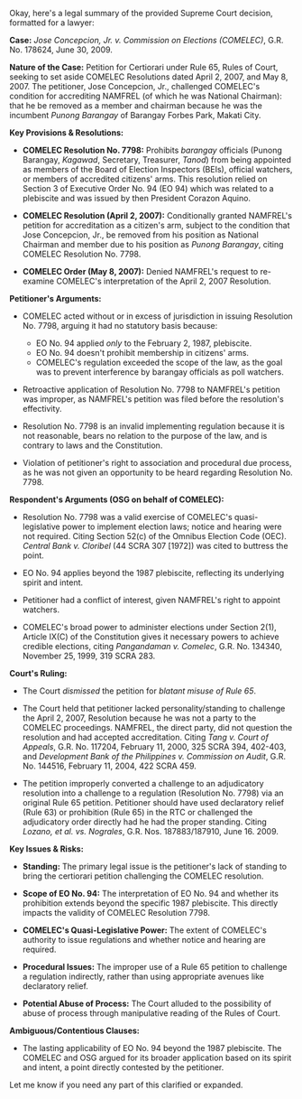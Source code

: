 Okay, here's a legal summary of the provided Supreme Court decision, formatted for a lawyer:

**Case:** *Jose Concepcion, Jr. v. Commission on Elections (COMELEC)*, G.R. No. 178624, June 30, 2009.

**Nature of the Case:** Petition for Certiorari under Rule 65, Rules of Court, seeking to set aside COMELEC Resolutions dated April 2, 2007, and May 8, 2007. The petitioner, Jose Concepcion, Jr., challenged COMELEC's condition for accrediting NAMFREL (of which he was National Chairman): that he be removed as a member and chairman because he was the incumbent *Punong Barangay* of Barangay Forbes Park, Makati City.

**Key Provisions & Resolutions:**

*   **COMELEC Resolution No. 7798:** Prohibits *barangay* officials (Punong Barangay, *Kagawad*, Secretary, Treasurer, *Tanod*) from being appointed as members of the Board of Election Inspectors (BEIs), official watchers, or members of accredited citizens' arms. This resolution relied on Section 3 of Executive Order No. 94 (EO 94) which was related to a plebiscite and was issued by then President Corazon Aquino.

*   **COMELEC Resolution (April 2, 2007):** Conditionally granted NAMFREL's petition for accreditation as a citizen's arm, subject to the condition that Jose Concepcion, Jr., be removed from his position as National Chairman and member due to his position as *Punong Barangay*, citing COMELEC Resolution No. 7798.

*   **COMELEC Order (May 8, 2007):** Denied NAMFREL's request to re-examine COMELEC's interpretation of the April 2, 2007 Resolution.

**Petitioner's Arguments:**

*   COMELEC acted without or in excess of jurisdiction in issuing Resolution No. 7798, arguing it had no statutory basis because:
    *   EO No. 94 applied *only* to the February 2, 1987, plebiscite.
    *   EO No. 94 doesn't prohibit membership in citizens' arms.
    *   COMELEC's regulation exceeded the scope of the law, as the goal was to prevent interference by barangay officials as poll watchers.

*   Retroactive application of Resolution No. 7798 to NAMFREL's petition was improper, as NAMFREL's petition was filed before the resolution's effectivity.

*   Resolution No. 7798 is an invalid implementing regulation because it is not reasonable, bears no relation to the purpose of the law, and is contrary to laws and the Constitution.

*   Violation of petitioner's right to association and procedural due process, as he was not given an opportunity to be heard regarding Resolution No. 7798.

**Respondent's Arguments (OSG on behalf of COMELEC):**

*   Resolution No. 7798 was a valid exercise of COMELEC's quasi-legislative power to implement election laws; notice and hearing were not required. Citing Section 52(c) of the Omnibus Election Code (OEC). *Central Bank v. Cloribel* (44 SCRA 307 [1972]) was cited to buttress the point.

*   EO No. 94 applies beyond the 1987 plebiscite, reflecting its underlying spirit and intent.

*   Petitioner had a conflict of interest, given NAMFREL's right to appoint watchers.

*   COMELEC's broad power to administer elections under Section 2(1), Article IX(C) of the Constitution gives it necessary powers to achieve credible elections, citing *Pangandaman v. Comelec*, G.R. No. 134340, November 25, 1999, 319 SCRA 283.

**Court's Ruling:**

*   The Court *dismissed* the petition for *blatant misuse of Rule 65*.

*   The Court held that petitioner lacked personality/standing to challenge the April 2, 2007, Resolution because he was not a party to the COMELEC proceedings. NAMFREL, the direct party, did not question the resolution and had accepted accreditation. Citing *Tang v. Court of Appeals*, G.R. No. 117204, February 11, 2000, 325 SCRA 394, 402-403, and *Development Bank of the Philippines v. Commission on Audit*, G.R. No. 144516, February 11, 2004, 422 SCRA 459.

*   The petition improperly converted a challenge to an adjudicatory resolution into a challenge to a regulation (Resolution No. 7798) via an original Rule 65 petition.  Petitioner should have used declaratory relief (Rule 63) or prohibition (Rule 65) in the RTC or challenged the adjudicatory order directly had he had the proper standing. Citing *Lozano, et al. vs. Nograles*, G.R. Nos. 187883/187910, June 16. 2009.

**Key Issues & Risks:**

*   **Standing:** The primary legal issue is the petitioner's lack of standing to bring the certiorari petition challenging the COMELEC resolution.

*   **Scope of EO No. 94:** The interpretation of EO No. 94 and whether its prohibition extends beyond the specific 1987 plebiscite. This directly impacts the validity of COMELEC Resolution 7798.

*   **COMELEC's Quasi-Legislative Power:** The extent of COMELEC's authority to issue regulations and whether notice and hearing are required.

*   **Procedural Issues:** The improper use of a Rule 65 petition to challenge a regulation indirectly, rather than using appropriate avenues like declaratory relief.

*   **Potential Abuse of Process:** The Court alluded to the possibility of abuse of process through manipulative reading of the Rules of Court.

**Ambiguous/Contentious Clauses:**

*   The lasting applicability of EO No. 94 beyond the 1987 plebiscite.  The COMELEC and OSG argued for its broader application based on its spirit and intent, a point directly contested by the petitioner.

Let me know if you need any part of this clarified or expanded.
